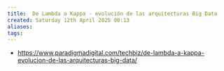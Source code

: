 ```yaml
---
title:  De Lambda a Kappa - evolución de las arquitecturas Big Data
created: Saturday 12th April 2025 00:13
aliases: 
tags: 
---
```

- https://www.paradigmadigital.com/techbiz/de-lambda-a-kappa-evolucion-de-las-arquitecturas-big-data/